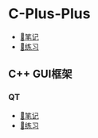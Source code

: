 # C-Plus-Plus

- [:notebook_with_decorative_cover:笔记](./note/README.md)
- [:pencil:练习](./exercise/README.md)

## C++ GUI框架
### QT
- [:notebook_with_decorative_cover:笔记](./qt/note/README.md)
- [:pencil:练习](./qt/exercise/README.md)
